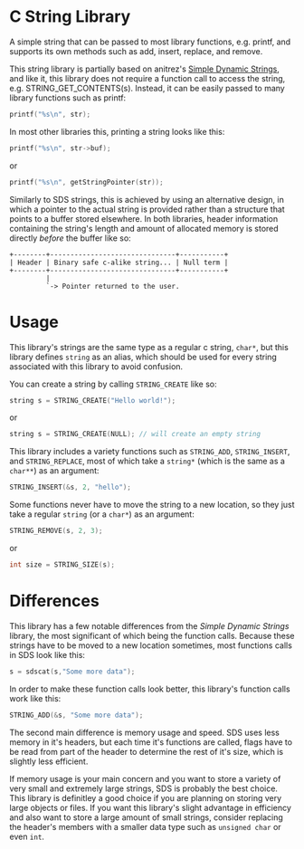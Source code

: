 # C String Library
A simple string that can be passed to most library functions, e.g. printf, and supports its own methods such as add, insert, replace, and remove.

This string library is partially based on anitrez's [Simple Dynamic Strings](https://github.com/antirez/sds/), and like it, this library does not require a function call to access the string, e.g. STRING_GET_CONTENTS(s). Instead, it can be easily passed to many library functions such as printf:

```c
printf("%s\n", str);
```

In most other libraries this, printing a string looks like this:

```c
printf("%s\n", str->buf);
```

or

```c
printf("%s\n", getStringPointer(str));
```

Similarly to SDS strings, this is achieved by using an alternative design, in which a pointer to the actual string is provided rather than a structure that points to a buffer stored elsewhere. In both libraries, header information containing the string's length and amount of allocated memory is stored directly _before_ the buffer like so:


    +--------+-------------------------------+-----------+
    | Header | Binary safe c-alike string... | Null term |
    +--------+-------------------------------+-----------+
             |
             `-> Pointer returned to the user.


# Usage

This library's strings are the same type as a regular c string, `char*`, but this library defines `string` as an alias, which should be used for every string associated with this library to avoid confusion.

You can create a string by calling `STRING_CREATE` like so:

```c
string s = STRING_CREATE("Hello world!");
```
or

```c
string s = STRING_CREATE(NULL); // will create an empty string
```

This library includes a variety functions such as `STRING_ADD`, `STRING_INSERT`, and `STRING_REPLACE`, most of which take a `string*` (which is the same as a `char**`) as an argument:

```c
STRING_INSERT(&s, 2, "hello");
```

Some functions never have to move the string to a new location, so they just take a regular `string` (or a `char*`) as an argument:

```c
STRING_REMOVE(s, 2, 3);
```

or

```c
int size = STRING_SIZE(s);
```

# Differences

This library has a few notable differences from the _Simple Dynamic Strings_ library, the most significant of which being the function calls. Because these strings have to be moved to a new location sometimes, most functions calls in SDS look like this:

```c
s = sdscat(s,"Some more data");
```

In order to make these function calls look better, this library's function calls work like this:

```c
STRING_ADD(&s, "Some more data");
```

The second main difference is memory usage and speed. SDS uses less memory in it's headers, but each time it's functions are called, flags have to be read from part of the header to determine the rest of it's size, which is slightly less efficient.

If memory usage is your main concern and you want to store a variety of very small and extremely large strings, SDS is probably the best choice. This library is definitley a good choice if you are planning on storing very large objects or files. If you want this library's slight advantage in efficiency and also want to store a large amount of small strings, consider replacing the header's members with a smaller data type such as `unsigned char` or even `int`.
